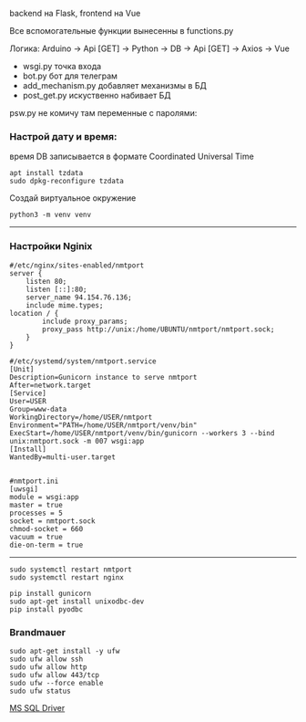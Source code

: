 backend на  Flask, frontend на Vue  

Все вспомогательные функции вынесенны в functions.py  

Логика: Arduino -> Api [GET] -> Python -> DB -> Api [GET] -> Axios -> Vue  
+ wsgi.py точка входа  
+ bot.py бот для телеграм  
+ add_mechanism.py добавляет механизмы в БД  
+ post_get.py искуственно набивает БД  

psw.py не комичу там переменные с паролями:

### Настрой дату и время: 
время DB записывается в формате Coordinated Universal Time 

    apt install tzdata 
    sudo dpkg-reconfigure tzdata

Создай виртуальное окружение

    python3 -m venv venv

* * *
### Настройки Nginix

	#/etc/nginx/sites-enabled/nmtport 
	server {
	    listen 80;
	    listen [::]:80;
	    server_name 94.154.76.136;
	    include mime.types;
    location / {
            include proxy_params;
            proxy_pass http://unix:/home/UBUNTU/nmtport/nmtport.sock;
        }
    }

	#/etc/systemd/system/nmtport.service
    [Unit]
    Description=Gunicorn instance to serve nmtport
    After=network.target
    [Service]
    User=USER
    Group=www-data
    WorkingDirectory=/home/USER/nmtport
    Environment="PATH=/home/USER/nmtport/venv/bin"
    ExecStart=/home/USER/nmtport/venv/bin/gunicorn --workers 3 --bind unix:nmtport.sock -m 007 wsgi:app
    [Install]
    WantedBy=multi-user.target


	#nmtport.ini
    [uwsgi]
    module = wsgi:app
    master = true
    processes = 5
    socket = nmtport.sock
    chmod-socket = 660
    vacuum = true
    die-on-term = true
* * *

    sudo systemctl restart nmtport
    sudo systemctl restart nginx

    pip install gunicorn
    sudo apt-get install unixodbc-dev
    pip install pyodbc


### Brandmauer
    sudo apt-get install -y ufw
    sudo ufw allow ssh
    sudo ufw allow http
    sudo ufw allow 443/tcp
    sudo ufw --force enable
    sudo ufw status


[MS SQL Driver](https://docs.microsoft.com/ru-ru/sql/connect/odbc/linux-mac/installing-the-microsoft-odbc-driver-for-sql-server?view=sql-server-ver15)